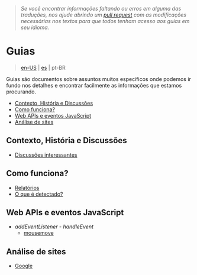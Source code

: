 > *Se você encontrar informações faltando ou erros em alguma das traduções, nos ajude abrindo um [pull request](https://github.com/gbaptista/luminous/pulls) com as modificações necessárias nos textos para que todos tenham acesso aos guias em seu idioma.*

# Guias
> [en-US](../../en-US/guides) | [es](../../es/guides) | pt-BR

Guias são documentos sobre assuntos muitos específicos onde podemos ir fundo nos detalhes e encontrar facilmente as informações que estamos procurando.

- [Contexto, História e Discussões](#contexto-hist%C3%B3ria-e-discuss%C3%B5es)
- [Como funciona?](#como-funciona)
- [Web APIs e eventos JavaScript](#web-apis-e-eventos-javascript)
- [Análise de sites](#an%C3%A1lise-de-sites)

## Contexto, História e Discussões
 - [Discussões interessantes](./context/interesting-discussions.md)

## Como funciona?

 - [Relatórios](./how-it-works/reports.md)
 - [O que é detectado?](./how-it-works/what-is_detected.md)

## Web APIs e eventos JavaScript

- *addEventListener* - *handleEvent*
  - [mousemove](./javascript/mousemove.md)

## Análise de sites

 - [Google](./sites/google.md)
